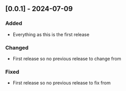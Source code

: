 ## [0.0.1] - 2024-07-09

### Added

* Everything as this is the first release

### Changed

* First release so no previous release to change from

### Fixed

* First release so no previous release to fix from